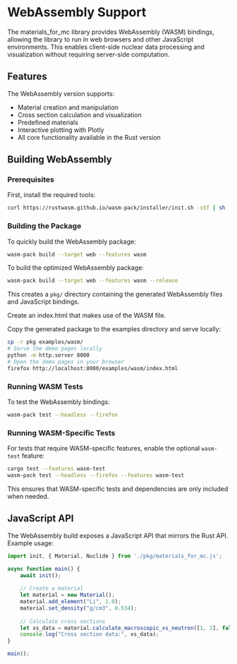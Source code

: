 # WebAssembly Support

The materials_for_mc library provides WebAssembly (WASM) bindings, allowing the library to run in web browsers and other JavaScript environments. This enables client-side nuclear data processing and visualization without requiring server-side computation.

## Features

The WebAssembly version supports:
- Material creation and manipulation
- Cross section calculation and visualization  
- Predefined materials
- Interactive plotting with Plotly
- All core functionality available in the Rust version

## Building WebAssembly

### Prerequisites

First, install the required tools:

```bash
curl https://rustwasm.github.io/wasm-pack/installer/init.sh -sSf | sh
```

### Building the Package

To quickly build the WebAssembly package:

```bash
wasm-pack build --target web --features wasm
```

To build the optimized WebAssembly package:
```bash
wasm-pack build --target web --features wasm --release
```

This creates a `pkg/` directory containing the generated WebAssembly files and JavaScript bindings.

Create an index.html that makes use of the WASM file.

Copy the generated package to the examples directory and serve locally:

```bash
cp -r pkg examples/wasm/
# Serve the demo pages locally
python -m http.server 8000
# Open the demo pages in your browser
firefox http://localhost:8000/examples/wasm/index.html
```

### Running WASM Tests

To test the WebAssembly bindings:

```bash
wasm-pack test --headless --firefox
```

### Running WASM-Specific Tests

For tests that require WASM-specific features, enable the optional `wasm-test` feature:

```bash
cargo test --features wasm-test
wasm-pack test --headless --firefox --features wasm-test
```

This ensures that WASM-specific tests and dependencies are only included when needed.


## JavaScript API

The WebAssembly build exposes a JavaScript API that mirrors the Rust API. Example usage:

```javascript
import init, { Material, Nuclide } from './pkg/materials_for_mc.js';

async function main() {
    await init();
    
    // Create a material
    let material = new Material();
    material.add_element("Li", 1.0);
    material.set_density("g/cm3", 0.534);
    
    // Calculate cross sections
    let xs_data = material.calculate_macroscopic_xs_neutron([1, 2], false);
    console.log("Cross section data:", xs_data);
}

main();
```
